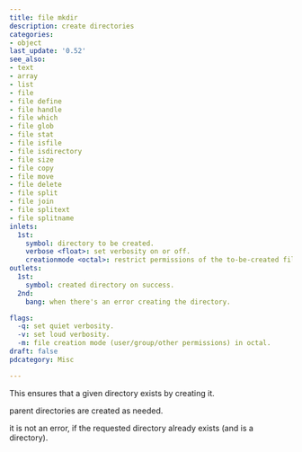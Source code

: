 ```yaml
---
title: file mkdir
description: create directories
categories:
- object
last_update: '0.52'
see_also:
- text
- array
- list
- file
- file define
- file handle
- file which
- file glob
- file stat
- file isfile
- file isdirectory
- file size
- file copy
- file move
- file delete
- file split
- file join
- file splitext
- file splitname
inlets:
  1st: 
    symbol: directory to be created.
    verbose <float>: set verbosity on or off.
    creationmode <octal>: restrict permissions of the to-be-created file.
outlets:
  1st:
    symbol: created directory on success.
  2nd:
    bang: when there's an error creating the directory.

flags:
  -q: set quiet verbosity.
  -v: set loud verbosity.
  -m: file creation mode (user/group/other permissions) in octal.
draft: false
pdcategory: Misc

---
```



This ensures that a given directory exists by creating it.

parent directories are created as needed.

it is not an error, if the requested directory already exists (and is a directory).
